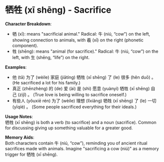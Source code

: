 # **牺牲 (xī shēng) - Sacrifice**

**Character Breakdown**:  
- 牺 (xī): means "sacrificial animal." Radical: 牛 (niú, “cow”) on the left, showing connection to animals, with 羲 (xī) on the right (phonetic component).  
- 牲 (shēng): means "animal (for sacrifice)." Radical: 牛 (niú, “cow”) on the left, with 生 (shēng, “life”) on the right.

**Examples**:  
- 他 (tā) 为了 (wèile) 家庭 (jiātíng) 牺牲 (xī shēng) 了 (le) 很多 (hěn duō) 。 (He sacrificed a lot for his family.)  
- 真正 (zhēnzhèng) 的 (de) 爱 (ài) 是 (shì) 愿意 (yuànyì) 牺牲 (xī shēng) 自己 (zìjǐ) 。 (True love is being willing to sacrifice oneself.)  
- 有些人 (yǒuxiē rén) 为了 (wèile) 理想 (lǐxiǎng) 牺牲 (xī shēng) 了 (le) 一切 (yīqiè) 。 (Some people sacrificed everything for their ideals.)

**Usage Notes**:  
牺牲 (xī shēng) is both a verb (to sacrifice) and a noun (sacrifice). Common for discussing giving up something valuable for a greater good.

**Memory Aids**:  
Both characters contain 牛 (niú, “cow”), reminding you of ancient ritual sacrifices made with animals. Imagine "sacrificing a cow (niú)" as a memory trigger for 牺牲 (xī shēng).